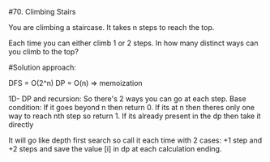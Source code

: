 #70. Climbing Stairs

You are climbing a staircase. It takes n steps to reach the top.

Each time you can either climb 1 or 2 steps. In how many distinct ways can you climb to the top?

#Solution approach:

DFS = O(2^n)
DP = O(n) => memoization

1D- DP and recursion: So there's 2 ways you can go at each step. 
Base condition:
If it goes beyond n then return 0. 
If its at n then theres only one way to reach nth step so return 1.
If its already present in the dp then take it directly

It will go like depth first search so call it each time with 2 cases: +1 step and +2 steps
and save the value [i] in dp at each calculation ending.